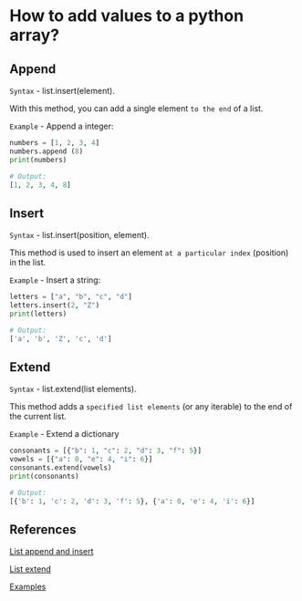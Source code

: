 # How to add values to a python array?

## Append

`Syntax` - list.insert(element).

With this method, you can add a single element `to the end` of a list.

`Example` - Append a integer:

```python
numbers = [1, 2, 3, 4]
numbers.append (8)
print(numbers)

# Output:
[1, 2, 3, 4, 8]
```

## Insert

`Syntax` - list.insert(position, element).

This method is used to insert an element `at a particular index` (position) in the list.

`Example` - Insert a string:

```python
letters = ["a", "b", "c", "d"]
letters.insert(2, "Z")
print(letters)

# Output:
['a', 'b', 'Z', 'c', 'd']
```

## Extend

`Syntax` - list.extend(list elements).

This method adds a `specified list elements` (or any iterable) to the end of the current list.

`Example` - Extend a dictionary

```python
consonants = [{"b": 1, "c": 2, "d": 3, "f": 5}]
vowels = [{"a": 0, "e": 4, "i": 6}]
consonants.extend(vowels)
print(consonants)

# Output:
[{'b': 1, 'c': 2, 'd': 3, 'f': 5}, {'a': 0, 'e': 4, 'i': 6}]
```

## References

[List append and insert](https://www.freecodecamp.org/news/python-list-append-how-to-add-an-element-to-an-array-explained-with-examples/)

[List extend](https://www.w3schools.com/python/ref_list_insert.asp)

[Examples](https://www.freecodecamp.org/news/python-list-append-how-to-add-an-element-to-an-array-explained-with-examples/)

